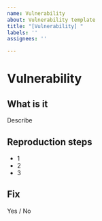 ```yaml
---
name: Vulnerability
about: Vulnerability template
title: "[Vulnerability] "
labels: ''
assignees: ''

---
```


# Vulnerability
## What is it
Describe
## Reproduction steps
- 1
- 2
- 3
## Fix
Yes / No
